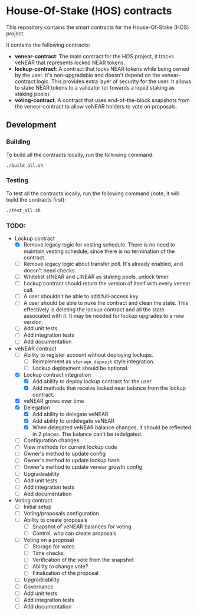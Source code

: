 # House-Of-Stake (HOS) contracts

This repository contains the smart contracts for the House-Of-Stake (HOS) project.

It contains the following contracts:

- **venear-contract**: The main contract for the HOS project, it tracks veNEAR that represents locked NEAR tokens.
- **lockup-contract**: A contract that locks NEAR tokens while being owned by the user. It's non-upgradable and doesn't
  depend on the venear-contract logic. This provides extra layer of security for the user. It allows to stake NEAR
  tokens to a validator (or towards a liquid staking as staking pools).
- **voting-contract**: A contract that uses end-of-the-block snapshots from the venear-contract to allow veNEAR holders
  to vote on proposals.

## Development

### Building

To build all the contracts locally, run the following command:

```bash
./build_all.sh
```

### Testing

To test all the contracts locally, run the following command (note, it will build the contracts first):

```bash
./test_all.sh
```

### TODO:

- Lockup contract
  - [x] Remove legacy logic for vesting schedule. There is no need to maintain vesting schedule, since there is no
    termination
    of the contract.
  - [ ] Remove legacy logic about transfer poll. It's already enabled, and doesn't need checks.
  - [ ] Whitelist stNEAR and LINEAR as staking pools.
    unlock timer.
  - [ ] Lockup contract should return the version of itself with every venear call.
  - [ ] A user shouldn't be able to add full-access key
  - [ ] A user should be able to nuke the contract and clean the state. This effectively is deleting the lockup contract
    and all the state associated with it. It may be needed for lockup upgrades to a new version.
  - [ ] Add unit tests
  - [ ] Add integration tests
  - [ ] Add documentation
- veNEAR contract
  - [ ] Ability to register account without deploying lockups.
    - [ ] Reimplement as `storage_deposit` style integration.
    - [ ] Lockup deployment should be optional.
  - [X] Lockup contract integration
    - [X] Add ability to deploy lockup contract for the user
    - [X] Add methods that receive locked near balance from the lockup contract.
  - [X] veNEAR grows over time
  - [X] Delegation
    - [X] Add ability to delegate veNEAR
    - [X] Add ability to undelegate veNEAR
    - [X] When delegated veNEAR balance changes, it should be reflected in 2 places. The balance can't be redelgated.
  - [ ] Configuration changes
  - [ ] View methods for current lockup code
  - [ ] Owner's method to update config
  - [ ] Owner's method to update lockup hash
  - [ ] Onwer's method to update venear growth config
  - [ ] Upgradeability
  - [ ] Add unit tests
  - [ ] Add integration tests
  - [ ] Add documentation
- Voting contract
  - [ ] Initial setup
  - [ ] Voting/proposals configuration
  - [ ] Ability to create proposals
    - [ ] Snapshot of veNEAR balances for voting
    - [ ] Control, who can create proposals
  - [ ] Voting on a proposal
    - [ ] Storage for votes
    - [ ] Time checks
    - [ ] Verification of the vote from the snapshot
    - [ ] Ability to change vote?
    - [ ] Finalization of the proposal
  - [ ] Upgradeability
  - [ ] Governance
  - [ ] Add unit tests
  - [ ] Add integration tests
  - [ ] Add documentation
